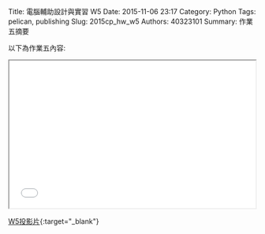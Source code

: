 Title: 電腦輔助設計與實習  W5
Date: 2015-11-06 23:17
Category: Python
Tags: pelican, publishing
Slug: 2015cp_hw_w5
Authors: 40323101
Summary: 作業五摘要

以下為作業五內容:

<iframe src="40323101_cp_w5_p.html" width="500" height="300"></iframe>

[W5投影片](40323101_cp_w5_p.html){:target="_blank"}




